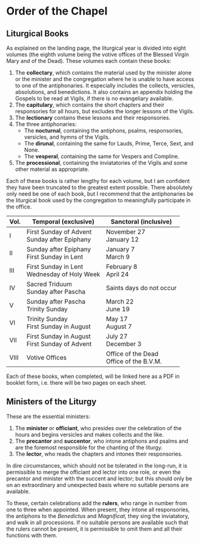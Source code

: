 # Order of the Chapel

## Liturgical Books

As explained on the landing page, the liturgical year is divided into eight volumes (the eighth volume being the votive offices of the Blessed Virgin Mary and of the Dead). These volumes each contain these books:

1. The **collectary**, which contains the material used by the minister alone or the minister and the congregation where he is unable to have access to one of the antiphonaries. It especially includes the collects, versicles, absolutions, and benedictions. It also contains an appendix holding the Gospels to be read at Vigils, if there is no evangeliary available.
2. The **capitulary**, which contains the short chapters and their responsories for all hours, but excludes the longer lessons of the Vigils.
3. The **lectionary** contains these lessons and their responsories.
4. The three antiphonaries:
	* The **nocturnal**, containing the antiphons, psalms, responsories, versicles, and hymns of the Vigils.
	* The **dirunal**, containing the same for Lauds, Prime, Terce, Sext, and None.
	* The **vesperal**, containing the same for Vespers and Compline.
5. The **processional**, containing the inviatatories of the Vigils and some other material as appropriate.

Each of these books is rather lengthy for each volume, but I am confident they have been truncated to the greatest extent possible. There absolutely only need be one of each book, but I recommend that the antiphonaries be the  liturgical book used by the congregation to meaningfully participate in the office.

| Vol. | Temporal (exclusive)                             | Sanctoral (inclusive)                      |
|------|--------------------------------------------------|--------------------------------------------|
| I    | First Sunday of Advent<br>Sunday after Epiphany  | November 27<br>January 12                  |
| II   | Sunday after Epiphany<br>First Sunday in Lent    | January 7<br>March 9                       |
| III  | First Sunday in Lent<br>Wednesday of Holy Week   | February 8<br>April 24                     |
| IV   | Sacred Triduum<br>Sunday after Pascha            | Saints days do not occur                   |
| V    | Sunday after Pascha<br>Trinity Sunday            | March 22<br>June 19                        |
| VI   | Trinity Sunday<br>First Sunday in August         | May 17<br>August 7                         |
| VII  | First Sunday in August<br>First Sunday of Advent | July 27<br>December 3                      |
| VIII | Votive Offices                                   | Office of the Dead<br>Office of the B.V.M. |

Each of these books, when completed, will be linked here as a PDF in booklet form, i.e. there will be two pages on each sheet.

## Ministers of the Liturgy

These are the essential ministers:

1. The **minister** or **officiant**, who presides over the celebration of the hours and begins versicles and makes collects and the like.
2. The **precantor** and **succentor**, who intone antiphons and psalms and are the foremost responsible for the chanting of the liturgy.
3. The **lector**, who reads the chapters and intones their responsories.

In dire circumstances, which should not be tolerated in the long-run, it is permissible to merge the officiant and lector into one role, or even the precantor and minister with the succent and lector; but this should only be on an extraordinary and unexpected basis where no suitable persons are available.

To these, certain celebrations add the **rulers**, who range in number from one to three when appointed. When present, they intone all responsories, the antiphons to the *Benedictus* and *Magnificat*, they sing the inviatatory, and walk in all processions. If no suitable persons are available such that the rulers cannot be present, it is permissible to omit them and all their functions with them.